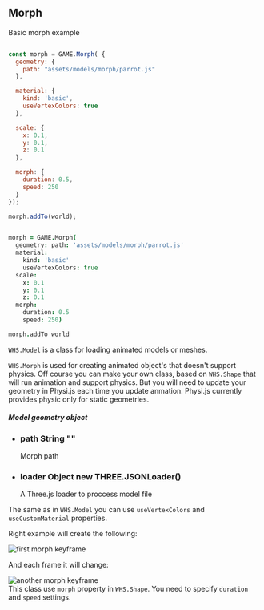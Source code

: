 <h2 class="ws" id="morph">Morph</h2>

<div class="blockTitle h3">Basic morph example</div>

```javascript

const morph = GAME.Morph( {
  geometry: {
    path: "assets/models/morph/parrot.js"
  },

  material: {
    kind: 'basic',
    useVertexColors: true
  },

  scale: {
    x: 0.1,
    y: 0.1,
    z: 0.1
  },

  morph: {
    duration: 0.5,
    speed: 250
  }
});

morph.addTo(world);

```

```coffeescript

morph = GAME.Morph(
  geometry: path: 'assets/models/morph/parrot.js'
  material:
    kind: 'basic'
    useVertexColors: true
  scale:
    x: 0.1
    y: 0.1
    z: 0.1
  morph:
    duration: 0.5
    speed: 250)

morph.addTo world

```


`WHS.Model` is a class for loading animated models or meshes.

`WHS.Morph` is used for creating animated object's that doesn't support physics. Off course you can make your own class, based on `WHS.Shape` that will run animation and support physics. But you will need to update your geometry in Physi.js each time you update anmation. Physi.js currently provides physic only for static geometries.

<div class="params" id="morph-geometry">
  <h5>Model geometry object <a href="#morph-geometry" class="anchor"></a></h5>
  <ul>
    <li id="morph-geometry-path">
      <h3><a href="#morph-geometry-path" class="anchor"></a> path
        <span class="type">String</span>
        <span class="default">""</span>
      </h3>
      <p>Morph path</p>
    </li>
    <li id="morph-geometry-loader">
      <h3><a href="#morph-geometry-loader" class="anchor"></a> loader
        <span class="type">Object</span>
        <span class="default">new THREE.JSONLoader()</span>
      </h3>
      <p>A Three.js loader to proccess model file</p>
    </li>
  </ul>
</div>

The same as in `WHS.Model` you can use `useVertexColors` and `useCustomMaterial` properties.

Right example will create the following:

<img src="images/shapes/morph.png" alt="first morph keyframe">

And each frame it will change:

<img src="images/shapes/morph2.png" alt="another morph keyframe">

<aside class="notice">
	This class use <code>morph</code> property in <code>WHS.Shape</code>. You need to specify <code>duration</code> and <code>speed</code> settings.
</aside>
